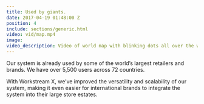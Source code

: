 ```yaml
---
title: Used by giants.
date: 2017-04-19 01:48:00 Z
position: 4
include: sections/generic.html
video: vid/map.mp4
image: 
video_description: Video of world map with blinking dots all over the world
---
```


Our system is already used by some of the world’s largest retailers and brands. We have over 5,500 users across 72 countries.

With Workstream X, we’ve improved the versatility and scalability of our system, making it even easier for international brands to integrate the system into their large store estates.
